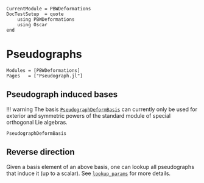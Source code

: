 ```@meta
CurrentModule = PBWDeformations
DocTestSetup  = quote
    using PBWDeformations
    using Oscar
end
```

# Pseudographs

```@autodocs
Modules = [PBWDeformations]
Pages   = ["Pseudograph.jl"]
```

## Pseudograph induced bases
!!! warning
    The basis [`PseudographDeformBasis`](@ref) can currently only be used for exterior and symmetric powers of the standard module of special orthogonal Lie algebras.
```@docs
PseudographDeformBasis
```

## Reverse direction
Given a basis element of an above basis, one can lookup all pseudographs that induce it (up to a scalar).
See [`lookup_params`](@ref) for more details.
